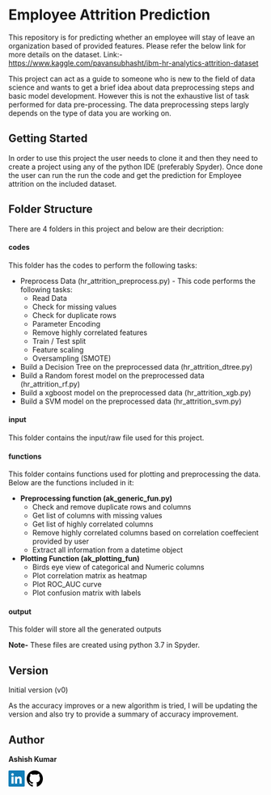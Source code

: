 # Employee Attrition Prediction

This repository is for predicting whether an employee will stay of leave an organization based of provided features. 
Please refer the below link for more details on the dataset.
Link:- https://www.kaggle.com/pavansubhasht/ibm-hr-analytics-attrition-dataset

This project can act as a guide to someone who is new to the field of data science and wants to get a brief idea about data preprocessing steps and basic model development.
However this is not the exhaustive list of task performed for data pre-processing. The data preprocessing steps largly depends on the type of data you are working on.


## Getting Started
In order to use this project the user needs to clone it and then they need to create a project using any of the python IDE (preferably Spyder).
Once done the user can run the run the code and get the prediction for Employee attrition on the included dataset.


## Folder Structure
There are 4 folders in this project and below are their decription:

#### codes
This folder has the codes to perform the following tasks:

- Preprocess Data (hr_attrition_preprocess.py) - This code performs the following tasks:
    - Read Data
    - Check for missing values
    - Check for duplicate rows
    - Parameter Encoding
    - Remove highly correlated features
    - Train / Test split 
    - Feature scaling
    - Oversampling (SMOTE)
- Build a Decision Tree on the preprocessed data (hr_attrition_dtree.py)
- Build a Random forest model on the preprocessed data (hr_attrition_rf.py)
- Build a xgboost model on the preprocessed data (hr_attrition_xgb.py)
- Build a SVM model on the preprocessed data (hr_attrition_svm.py)
    
#### input
This folder contains the input/raw file used for this project.

#### functions
This folder contains functions used for plotting and preprocessing the data. Below are the functions included in it:

- **Preprocessing function (ak_generic_fun.py)**
    - Check and remove duplicate rows and columns
    - Get list of columns with missing values
    - Get list of highly correlated columns
    - Remove highly correlated columns based on correlation coeffecient provided by user
    - Extract all information from a datetime object
- **Plotting Function (ak_plotting_fun)**
    - Birds eye view of categorical and Numeric columns
    - Plot correlation matrix as heatmap
    - Plot ROC_AUC curve
    - Plot confusion matrix with labels

#### output
This folder will store all the generated outputs
    
**Note-** These files are created using python 3.7 in Spyder.

## Version

Initial version (v0)

As the accuracy improves or a new algorithm is tried, I will be updating the version and also try to provide a summary of accuracy improvement.


## Author
**Ashish Kumar**

[![LinkedIn][1]][2]         [![GitHub][3]][4]

[1]:  Linkedin.png
[2]:  https://www.linkedin.com/in/ashish568/
[3]:  Github.png
[4]:  https://github.com/ashishkr568
